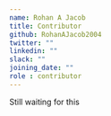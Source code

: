 ```yaml
---
name: Rohan A Jacob
title: Contributor
github: RohanAJacob2004
twitter: ""
linkedin: ""
slack: ""
joining_date: ""
role : contributor
---
```


Still waiting for this
